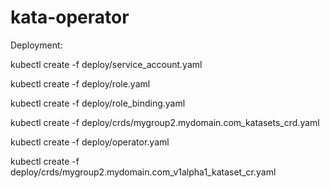 # kata-operator

Deployment:

kubectl create -f deploy/service_account.yaml

kubectl create -f deploy/role.yaml

kubectl create -f deploy/role_binding.yaml

kubectl create -f deploy/crds/mygroup2.mydomain.com_katasets_crd.yaml

kubectl create -f deploy/operator.yaml

kubectl create -f deploy/crds/mygroup2.mydomain.com_v1alpha1_kataset_cr.yaml




